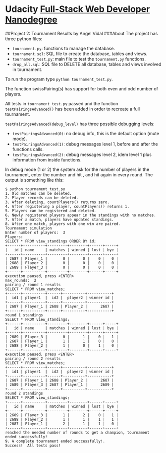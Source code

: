 # Udacity [Full-Stack Web Developer Nanodegree](https://www.udacity.com/course/nd004)
##Project 2: Tournament Results </h2>
by Angel Vidal
###About
The project has three python files:
* `tournament.py`: functions to manage the database.
* `tournament.sql`: SQL file to create the database, tables and views.
* `tournament_test.py`: main file to test the `tournament.py` functions.
* `drop_all.sql`: SQL file to DELETE all database, tables and views involved 
in tournament.

To run the program type `python tournament_test.py`.

The function swissPairing(s) has support for both even and odd number of players.

All tests in `tournament_test.py` passed and the function 
`testPairingsAdvanced()` has been added in order to recreate a full 
tournament.

`testPairingsAdvanced(debug_level)` has three possible debugging levels:
* `testPairingsAdvanced(0)`: no debug info, this is the default option (mute mode).
* `testPairingsAdvanced(1)`: debug messages level 1, before and after the functions calls.
* `testPairingsAdvanced(2)`: debug messages level 2, idem level 1 plus information from inside functions.

In debug mode (1 or 2) the system ask for the number of players in the 
tournament, enter the number and hit <enter>, and hit <enter> again in every round.
The output is something like this:
```
$ python tournament_test.py 
1. Old matches can be deleted.
2. Player records can be deleted.
3. After deleting, countPlayers() returns zero.
4. After registering a player, countPlayers() returns 1.
5. Players can be registered and deleted.
6. Newly registered players appear in the standings with no matches.
7. After a match, players have updated standings.
8. After one match, players with one win are paired.
Tournament simulation
Enter number of players:  3
Players:
SELECT * FROM view_standings ORDER BY id;
+------+----------+---------+--------+------+-----+
|   id | name     | matches | winned | lost | bye |
+------+----------+---------+--------+------+-----+
| 2687 | Player_1 |       0 |      0 |    0 |   0 |
| 2688 | Player_2 |       0 |      0 |    0 |   0 |
| 2689 | Player_3 |       0 |      0 |    0 |   0 |
+------+----------+---------+--------+------+-----+
execution paused, press <ENTER> 
max_rounds:  2
pairing / round 1 results
SELECT * FROM view_matches;
+------+----------+------+----------+-----------+
|  id1 | player1  |  id2 |  player2 | winner id |
+------+----------+------+----------+-----------+
| 2687 | Player_1 | 2688 | Player_2 |      2687 |
+------+----------+------+----------+-----------+
round 1 standings
SELECT * FROM view_standings;
+------+----------+---------+--------+------+-----+
|   id | name     | matches | winned | lost | bye |
+------+----------+---------+--------+------+-----+
| 2689 | Player_3 |       0 |      1 |    0 |   1 |
| 2687 | Player_1 |       1 |      1 |    0 |   0 |
| 2688 | Player_2 |       1 |      0 |    1 |   0 |
+------+----------+---------+--------+------+-----+
execution paused, press <ENTER> 
pairing / round 2 results
SELECT * FROM view_matches;
+------+----------+------+----------+-----------+
|  id1 | player1  |  id2 |  player2 | winner id |
+------+----------+------+----------+-----------+
| 2687 | Player_1 | 2688 | Player_2 |      2687 |
| 2689 | Player_3 | 2687 | Player_1 |      2689 |
+------+----------+------+----------+-----------+
round 2 standings
SELECT * FROM view_standings;
+------+----------+---------+--------+------+-----+
|   id | name     | matches | winned | lost | bye |
+------+----------+---------+--------+------+-----+
| 2689 | Player_3 |       1 |      2 |    0 |   1 |
| 2688 | Player_2 |       1 |      1 |    1 |   1 |
| 2687 | Player_1 |       2 |      1 |    1 |   0 |
+------+----------+---------+--------+------+-----+
reached the needed number of rounds to get a champion, tournament ended successfully! 
9. A complete tournament ended successfully!.
Success!  All tests pass!
```
